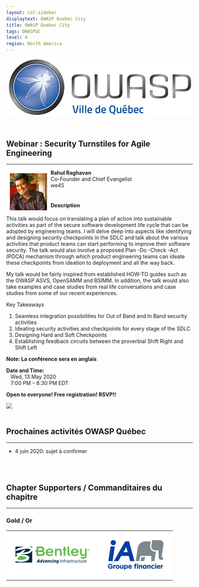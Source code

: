 ```yaml
---
layout: col-sidebar
displaytext: OWASP Quebec City
title: OWASP Quebec City
tags: OWASPQC
level: 4
region: North America
---
```


![Quebec City Chapter Logo](assets/images/ville_quebec_981x303.png)

<br>

## **Webinar : Security Turnstiles for Agile Engineering**

---
<img align="left" style="padding: 10px; bottom-padding: 10px" width="100px" src="assets/images/Rahul_Raghavan.jpg" />

**Rahul Raghavan**
<br>Co-Founder and Chief Evangelist
<br>we45
<br><br>

#### Description

This talk would focus on translating a plan of action into sustainable activities as part of the secure software development life cycle that can be adopted by engineering teams. I will delve deep into aspects like identifying and designing security checkpoints in the SDLC and talk about the various activities that product teams can start performing to improve their software security. The talk would also involve a proposed Plan -Do -Check -Act (PDCA) mechanism through which product engineering teams can ideate these checkpoints from ideation to deployment and all the way back.

My talk would be fairly inspired from established HOW-TO guides such as the OWASP ASVS, OpenSAMM and BSIMM. In addition, the talk would also take examples and case studies from real life conversations and case studies from some of our recent experiences.

Key Takeaways

  1. Seamless integration possibilities for Out of Band and In Band security activities
  2. Ideating security activities and checkpoints for every stage of the SDLC
  3. Designing Hard and Soft Checkpoints
  4. Establishing feedback circuits between the proverbial Shift Right and Shift Left

**Note: La conférence sera en anglais**

**Date and Time:**
<br>&nbsp;&nbsp;&nbsp;Wed, 13 May 2020
<br>&nbsp;&nbsp;&nbsp;7:00 PM – 8:30 PM EDT

**Open to everyone! Free registration! RSVP!!**

<a href="https://www.eventbrite.ca/e/security-turnstiles-for-agile-engineering-tickets-103759882602"><img src="../www-chapter-quebec-city/assets/images/Eventbrite_Logo.svg"></a>
<br>
<br>
## **Prochaines activités OWASP Québec**

---

- 4 juin 2020: sujet à confirmer
<br>
<br>

## **Chapter Supporters / Commanditaires du chapitre**

---

### Gold / Or

<style type="text/css">
    table.sponsors-table {
        border-collapse: collapse;
        border: none;
    }

    table.sponsors-table td, table.sponsors-table tr {
        padding: 25px;
        border: 15px;
        background-color: #ffffff;
    }
</style>

<table class="sponsors-table">
    <tr>
        <td> <a href="https://www.bentley.com/"> <img src="assets/images/Bentley_Logo_RGB_200px.png"  alt="BENTLEY" title="BENTLEY"/> </a> </td>
        <td> <a href="https://ia.ca/"> <img src="assets/images/IAGF_150x80.jpg"  alt="iA" title="iA"/> </a> </td>
    </tr>
</table>
<br>

